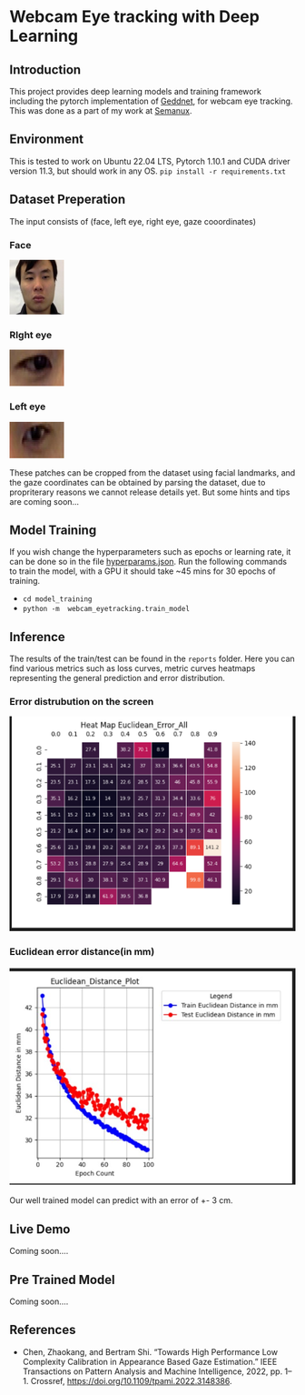 # Webcam Eye tracking with Deep Learning

## Introduction
This project provides deep learning models and training framework including the pytorch implementation of [Geddnet](https://github.com/czk32611/GEDDnet), for webcam eye tracking. 
This was done as a part of my work at [Semanux](https://semanux.com/).

## Environment
This is tested to work on Ubuntu 22.04 LTS, Pytorch 1.10.1 and CUDA driver version 11.3, but should work in any OS.
`pip install -r requirements.txt`


## Dataset Preperation 

The input  consists of (face, left eye, right eye, gaze cooordinates)
### Face
![alt text](static/face_patch_new.jpg "Face patch")
### RIght eye
![alt text](static/leye_patch_new.jpg "leye patch")
### Left eye
![alt text](static/reye_patch_new.jpg "reye patch")

These patches can be cropped from the dataset using facial landmarks, and the gaze coordinates can be obtained by
parsing the dataset, due to propriterary reasons we cannot release details yet. But some hints and tips are coming soon...

## Model Training
If you wish change the hyperparameters such as epochs or learning rate, it can be done so in the file 
[hyperparams.json](https://github.com/codeastra2/Webcam_Eyetracking/blob/main/model_training/webcam_eyetracking/model_training_config/hyperparams.json).
Run the following commands to train the model, with a GPU it should take ~45 mins for 30 epochs of training. 


- `cd model_training`
- `python -m  webcam_eyetracking.train_model`

## Inference

The results of the train/test can be found in the `reports` folder. Here you can find various metrics such as loss curves, metric curves heatmaps representing the general prediction and error distribution. 

### Error distrubution on the screen
![alt text](static/sample_err_hmap.jpg "Errmap")
### Euclidean error distance(in mm)
![alt text](static/sample_e_loss.jpg "Errmap")

Our well trained model can predict with an error of +- 3 cm. 

## Live Demo

Coming soon.... 

## Pre Trained Model

Coming soon....

## References

- Chen, Zhaokang, and Bertram Shi. “Towards High Performance Low Complexity Calibration in Appearance Based Gaze Estimation.” IEEE Transactions on Pattern Analysis and Machine Intelligence, 2022, pp. 1–1. Crossref, https://doi.org/10.1109/tpami.2022.3148386.



